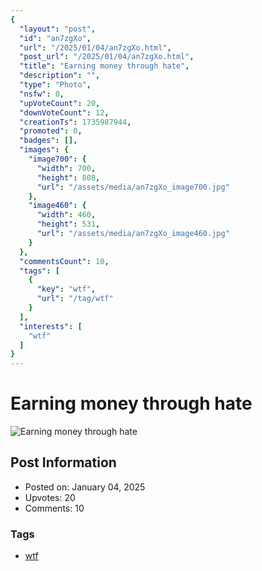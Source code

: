 ```yaml
---
{
  "layout": "post",
  "id": "an7zgXo",
  "url": "/2025/01/04/an7zgXo.html",
  "post_url": "/2025/01/04/an7zgXo.html",
  "title": "Earning money through hate",
  "description": "",
  "type": "Photo",
  "nsfw": 0,
  "upVoteCount": 20,
  "downVoteCount": 12,
  "creationTs": 1735987944,
  "promoted": 0,
  "badges": [],
  "images": {
    "image700": {
      "width": 700,
      "height": 808,
      "url": "/assets/media/an7zgXo_image700.jpg"
    },
    "image460": {
      "width": 460,
      "height": 531,
      "url": "/assets/media/an7zgXo_image460.jpg"
    }
  },
  "commentsCount": 10,
  "tags": [
    {
      "key": "wtf",
      "url": "/tag/wtf"
    }
  ],
  "interests": [
    "wtf"
  ]
}
---
```


# Earning money through hate

![Earning money through hate](/assets/media/an7zgXo_image700.jpg)

## Post Information

- Posted on: January 04, 2025
- Upvotes: 20
- Comments: 10

### Tags

- [wtf](/tag/wtf)

